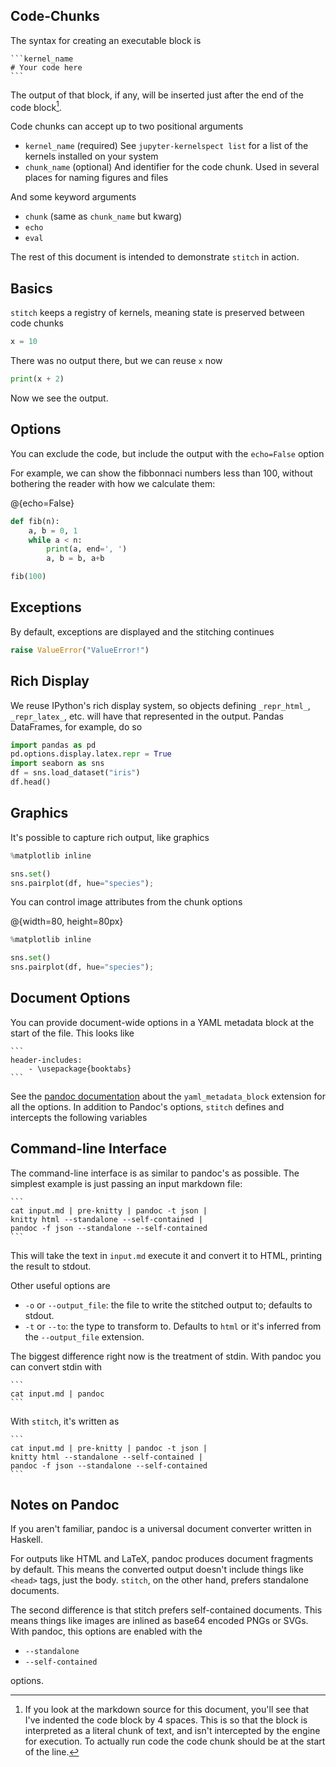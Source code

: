 
## Code-Chunks

The syntax for creating an executable block is

    ```kernel_name
    # Your code here
    ```

The output of that block, if any, will be inserted just after the end of the
code block[^literal_code].

[^literal_code]: If you look at the markdown source for this document,
you'll see that I've indented the code block by 4 spaces. This is so that
the block is interpreted as a literal chunk of text, and isn't intercepted
by the engine for execution. To actually run code the code chunk should be at
the start of the line.

Code chunks can accept up to two positional arguments

- `kernel_name` (required)
  See `jupyter-kernelspect list` for a list of the kernels installed on your
  system
- `chunk_name` (optional)
  And identifier for the code chunk. Used in several places for
  naming figures and files

And some keyword arguments

- `chunk` (same as `chunk_name` but kwarg)
- `echo`
- `eval`

The rest of this document is intended to demonstrate `stitch` in action.

## Basics

`stitch` keeps a registry of kernels, meaning state is preserved between
code chunks

```python
x = 10
```


There was no output there, but we can reuse `x` now

```python
print(x + 2)
```

Now we see the output.

## Options

You can exclude the code, but include the output with the `echo=False` option

For example, we can show the fibbonnaci numbers less than 100, without
bothering the reader with how we calculate them:

@{echo=False}
```python
def fib(n):
    a, b = 0, 1
    while a < n:
        print(a, end=', ')
        a, b = b, a+b

fib(100)
```

## Exceptions

By default, exceptions are displayed and the stitching continues

```python
raise ValueError("ValueError!")
```

## Rich Display

We reuse IPython's rich display system, so objects defining `_repr_html_`,
`_repr_latex_`, etc. will have that represented in the output.
Pandas DataFrames, for example, do so

```python
import pandas as pd
pd.options.display.latex.repr = True
import seaborn as sns
df = sns.load_dataset("iris")
df.head()
```


## Graphics

It's possible to capture rich output, like graphics


```python
%matplotlib inline

sns.set()
sns.pairplot(df, hue="species");
```

You can control image attributes from the chunk options

@{width=80, height=80px}
```python
%matplotlib inline

sns.set()
sns.pairplot(df, hue="species");
```

## Document Options

You can provide document-wide options in a YAML metadata block at the
start of the file.
This looks like

    ```
    header-includes:
        - \usepackage{booktabs}
    ```


See the [pandoc documentation](http://pandoc.org/MANUAL.html) about the
`yaml_metadata_block` extension for all the options.
In addition to Pandoc's options, `stitch` defines and intercepts the following
variables

## Command-line Interface

The command-line interface is as similar to pandoc's as possible.
The simplest example is just passing an input markdown file:

    ```
    cat input.md | pre-knitty | pandoc -t json |
    knitty html --standalone --self-contained |
    pandoc -f json --standalone --self-contained
    ```

This will take the text in `input.md` execute it and convert it to HTML,
printing the result to stdout.

Other useful options are

- `-o` or `--output_file`: the file to write the stitched output to; defaults
to stdout.
- `-t` or `--to`: the type to transform to. Defaults to `html` or it's
inferred from the `--output_file` extension.

The biggest difference right now is the treatment of stdin.
With pandoc you can convert stdin with

    ```
    cat input.md | pandoc
    ```

With `stitch`, it's written as

    ```
    cat input.md | pre-knitty | pandoc -t json |
    knitty html --standalone --self-contained |
    pandoc -f json --standalone --self-contained
    ```

## Notes on Pandoc

If you aren't familiar, pandoc is a universal document converter written
in Haskell.

For outputs like HTML and LaTeX, pandoc produces document fragments by default.
This means the converted output doesn't include things like `<head>`
tags, just the body.
`stitch`, on the other hand, prefers standalone documents.

The second difference is that stitch prefers self-contained documents.
This means things like images are inlined as base64 encoded PNGs or SVGs.
With pandoc, this options are enabled with the

- `--standalone`
- `--self-contained`

options.
